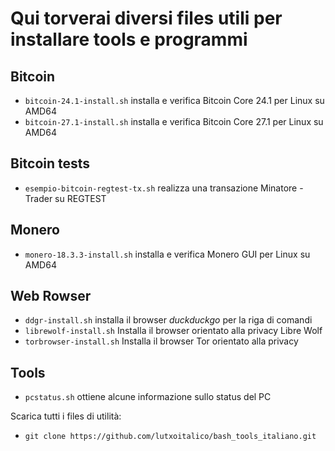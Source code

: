 # Qui torverai diversi files utili per installare tools e programmi

## Bitcoin
   * `bitcoin-24.1-install.sh` installa e verifica Bitcoin Core 24.1 per Linux su AMD64
   * `bitcoin-27.1-install.sh` installa e verifica Bitcoin Core 27.1 per Linux su AMD64
## Bitcoin tests
   * `esempio-bitcoin-regtest-tx.sh` realizza una transazione Minatore - Trader su REGTEST

## Monero
   * `monero-18.3.3-install.sh` installa e verifica Monero GUI per Linux su AMD64

## Web Rowser
   * `ddgr-install.sh` installa il browser _duckduckgo_ per la riga di comandi
   * `librewolf-install.sh` Installa il browser orientato alla privacy Libre Wolf
   * `torbrowser-install.sh` Installa il browser Tor orientato alla privacy

## Tools
   * `pcstatus.sh` ottiene alcune informazione sullo status del PC

Scarica tutti i files di utilità:
   * `git clone https://github.com/lutxoitalico/bash_tools_italiano.git`
